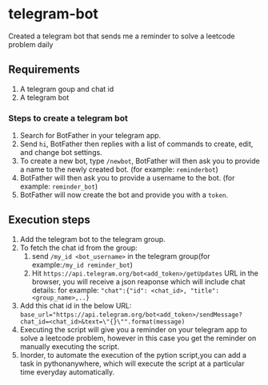 # telegram-bot
Created a telegram bot that sends me a reminder to solve a leetcode problem daily

## Requirements
1. A telegram goup and chat id
2. A telegram bot

### Steps to create a telegram bot
1. Search for BotFather in your telegram app.
2. Send `hi`, BotFather then replies with a list of commands to create, edit, and change bot settings.
3. To create a new bot, type `/newbot`, BotFather will then ask you to provide a name to the newly created bot. (for example: `reminderbot`)
4. BotFather will then ask you to provide a username to the bot. (for example: `reminder_bot`)
5. BotFather will now create the bot and provide you with a `token`.

## Execution steps
1. Add the telegram bot to the telegram group.
2. To fetch the chat id from the group:
   1. send `/my_id <bot_username>` in the telegram group(for example:`/my_id reminder_bot`)
   2. Hit `https://api.telegram.org/bot<add_token>/getUpdates` URL in the browser, you will receive a json reaponse which will include chat details:
      for example: `"chat":{"id": <chat_id>, "title":<group_name>,..}`
3. Add this chat id in the below URL:
`base_url="https://api.telegram.org/bot<add_token>/sendMessage?chat_id=<chat_id>&text=\"{}\"".format(message)`
4. Executing the script will give you a reminder on your telegram app to solve a leetcode problem, however in this case you get the reminder on manually executing the script.
5. Inorder, to automate the execution of the pytion script,you can add a task in pythonanywhere, which will execute the script at a particular time everyday automatically.



